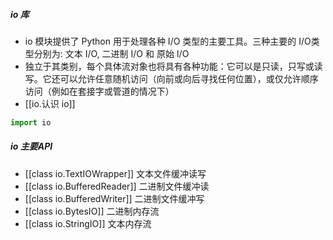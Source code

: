 ##### io 库
- io 模块提供了 Python 用于处理各种 I/O 类型的主要工具。三种主要的 I/O类型分别为: 文本 I/O, 二进制 I/O 和 原始 I/O
- 独立于其类别，每个具体流对象也将具有各种功能：它可以是只读，只写或读写。它还可以允许任意随机访问（向前或向后寻找任何位置），或仅允许顺序访问（例如在套接字或管道的情况下）
- [[io.认识 io]]
```python
import io
```

##### io 主要API
- [[class io.TextIOWrapper]]  文本文件缓冲读写
- [[class io.BufferedReader]]  二进制文件缓冲读
- [[class io.BufferedWriter]]  二进制文件缓冲写
- [[class io.BytesIO]]  二进制内存流
- [[class io.StringIO]]  文本内存流